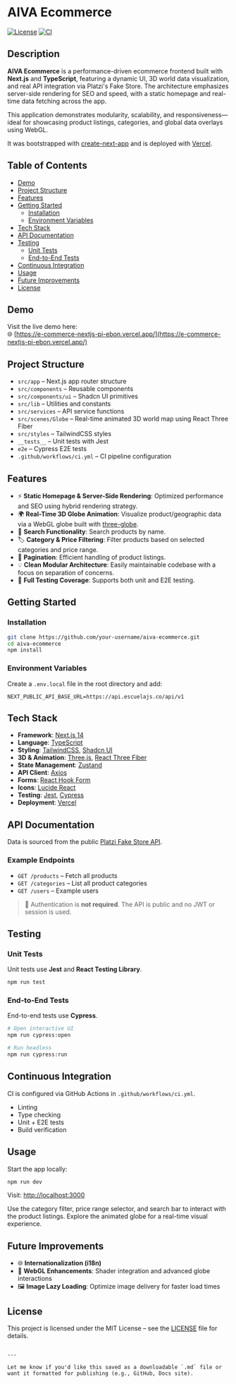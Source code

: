 # AIVA Ecommerce

[![License](https://img.shields.io/badge/license-MIT-blue.svg)](https://opensource.org/licenses/MIT)
[![CI](https://github.com/your-username/aiva-ecommerce/actions/workflows/ci.yml/badge.svg)](https://github.com/your-username/aiva-ecommerce/actions/workflows/ci.yml)

## Description

**AIVA Ecommerce** is a performance-driven ecommerce frontend built with **Next.js** and **TypeScript**, featuring a dynamic UI, 3D world data visualization, and real API integration via Platzi's Fake Store. The architecture emphasizes server-side rendering for SEO and speed, with a static homepage and real-time data fetching across the app.

This application demonstrates modularity, scalability, and responsiveness—ideal for showcasing product listings, categories, and global data overlays using WebGL.

It was bootstrapped with [create-next-app](https://nextjs.org/docs/pages/api-reference/create-next-app) and is deployed with [Vercel](https://vercel.com/).

## Table of Contents

- [Demo](#demo)
- [Project Structure](#project-structure)
- [Features](#features)
- [Getting Started](#getting-started)
  - [Installation](#installation)
  - [Environment Variables](#environment-variables)
- [Tech Stack](#tech-stack)
- [API Documentation](#api-documentation)
- [Testing](#testing)
  - [Unit Tests](#unit-tests)
  - [End-to-End Tests](#end-to-end-tests)
- [Continuous Integration](#continuous-integration)
- [Usage](#usage)
- [Future Improvements](#future-improvements)
- [License](#license)

## Demo

Visit the live demo here:  
🌐 [https://e-commerce-nextjs-pi-ebon.vercel.app/](https://e-commerce-nextjs-pi-ebon.vercel.app/)

## Project Structure

- `src/app` – Next.js app router structure
- `src/components` – Reusable components
- `src/components/ui` – Shadcn UI primitives
- `src/lib` – Utilities and constants
- `src/services` – API service functions
- `src/scenes/Globe` – Real-time animated 3D world map using React Three Fiber
- `src/styles` – TailwindCSS styles
- `__tests__` – Unit tests with Jest
- `e2e` – Cypress E2E tests
- `.github/workflows/ci.yml` – CI pipeline configuration

## Features

- ⚡ **Static Homepage & Server-Side Rendering**: Optimized performance and SEO using hybrid rendering strategy.
- 🌍 **Real-Time 3D Globe Animation**: Visualize product/geographic data via a WebGL globe built with [three-globe](https://www.npmjs.com/package/three-globe).
- 🔎 **Search Functionality**: Search products by name.
- 🏷️ **Category & Price Filtering**: Filter products based on selected categories and price range.
- 📄 **Pagination**: Efficient handling of product listings.
- 💡 **Clean Modular Architecture**: Easily maintainable codebase with a focus on separation of concerns.
- 🧪 **Full Testing Coverage**: Supports both unit and E2E testing.

## Getting Started

### Installation

```bash
git clone https://github.com/your-username/aiva-ecommerce.git
cd aiva-ecommerce
npm install
````

### Environment Variables

Create a `.env.local` file in the root directory and add:

```env
NEXT_PUBLIC_API_BASE_URL=https://api.escuelajs.co/api/v1
```

## Tech Stack

* **Framework**: [Next.js 14](https://nextjs.org/)
* **Language**: [TypeScript](https://www.typescriptlang.org/)
* **Styling**: [TailwindCSS](https://tailwindcss.com/), [Shadcn UI](https://ui.shadcn.com/)
* **3D & Animation**: [Three.js](https://threejs.org/), [React Three Fiber](https://docs.pmnd.rs/react-three-fiber)
* **State Management**: [Zustand](https://github.com/pmndrs/zustand)
* **API Client**: [Axios](https://axios-http.com/)
* **Forms**: [React Hook Form](https://react-hook-form.com/)
* **Icons**: [Lucide React](https://lucide.dev/)
* **Testing**: [Jest](https://jestjs.io/), [Cypress](https://www.cypress.io/)
* **Deployment**: [Vercel](https://vercel.com/)

## API Documentation

Data is sourced from the public [Platzi Fake Store API](https://api.escuelajs.co/docs/).

### Example Endpoints

* `GET /products` – Fetch all products
* `GET /categories` – List all product categories
* `GET /users` – Example users

> 🛑 Authentication is **not required**. The API is public and no JWT or session is used.

## Testing

### Unit Tests

Unit tests use **Jest** and **React Testing Library**.

```bash
npm run test
```

### End-to-End Tests

End-to-end tests use **Cypress**.

```bash
# Open interactive UI
npm run cypress:open

# Run headless
npm run cypress:run
```

## Continuous Integration

CI is configured via GitHub Actions in `.github/workflows/ci.yml`.

* Linting
* Type checking
* Unit + E2E tests
* Build verification

## Usage

Start the app locally:

```bash
npm run dev
```

Visit: [http://localhost:3000](http://localhost:3000)

Use the category filter, price range selector, and search bar to interact with the product listings. Explore the animated globe for a real-time visual experience.

## Future Improvements

* 🌐 **Internationalization (i18n)**
* 🧠 **WebGL Enhancements**: Shader integration and advanced globe interactions
* 🖼️ **Image Lazy Loading**: Optimize image delivery for faster load times

## License

This project is licensed under the MIT License – see the [LICENSE](LICENSE) file for details.

```

---

Let me know if you'd like this saved as a downloadable `.md` file or want it formatted for publishing (e.g., GitHub, Docs site).
```
